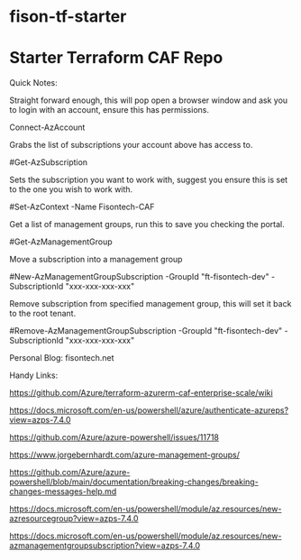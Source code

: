 # fison-tf-starter
# Starter Terraform CAF Repo

Quick Notes:

Straight forward enough, this will pop open a browser window and ask you to login with an account, ensure this has permissions.

Connect-AzAccount 

Grabs the list of subscriptions your account above has access to.

#Get-AzSubscription

Sets the subscription you want to work with, suggest you ensure this is set to the one you wish to work with.

#Set-AzContext -Name Fisontech-CAF

Get a list of management groups, run this to save you checking the portal.

#Get-AzManagementGroup

Move a subscription into a management group

#New-AzManagementGroupSubscription -GroupId "ft-fisontech-dev" -SubscriptionId "xxx-xxx-xxx-xxx"

Remove subscription from specified management group, this will set it back to the root tenant.

#Remove-AzManagementGroupSubscription -GroupId "ft-fisontech-dev" -SubscriptionId "xxx-xxx-xxx-xxx"

Personal Blog: fisontech.net

Handy Links:

https://github.com/Azure/terraform-azurerm-caf-enterprise-scale/wiki

https://docs.microsoft.com/en-us/powershell/azure/authenticate-azureps?view=azps-7.4.0

https://github.com/Azure/azure-powershell/issues/11718

https://www.jorgebernhardt.com/azure-management-groups/

https://github.com/Azure/azure-powershell/blob/main/documentation/breaking-changes/breaking-changes-messages-help.md

https://docs.microsoft.com/en-us/powershell/module/az.resources/new-azresourcegroup?view=azps-7.4.0

https://docs.microsoft.com/en-us/powershell/module/az.resources/new-azmanagementgroupsubscription?view=azps-7.4.0
